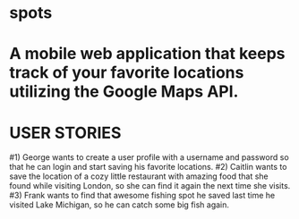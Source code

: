 # spots
# A mobile web application that keeps track of your favorite locations utilizing the Google Maps API.

# USER STORIES
#1)    George wants to create a user profile with a username and password so that he can login and start saving his favorite locations.
#2)    Caitlin wants to save the location of a cozy little restaurant with amazing food that she found while visiting London, so she can find it again the next time she visits.
#3)    Frank wants to find that awesome fishing spot he saved last time he visited Lake Michigan, so he can catch some big fish again.